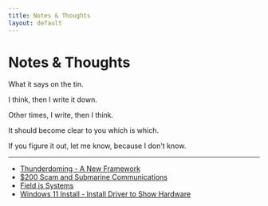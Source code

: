 ```yaml
---
title: Notes & Thoughts
layout: default
---
```


# Notes & Thoughts

What it says on the tin.

I think, then I write it down.

Other times, I write, then I think.

It should become clear to you which is which. 

If you figure it out, let me know, because I don't know.

---
- [Thunderdoming - A New Framework](td.md)
- [$200 Scam and Submarine Communications](elf-is-neat.md)
- [Field is Systems](field-is-systems.md)
- [Windows 11 Install - Install Driver to Show Hardware](windows-11-usb-installer.md)

